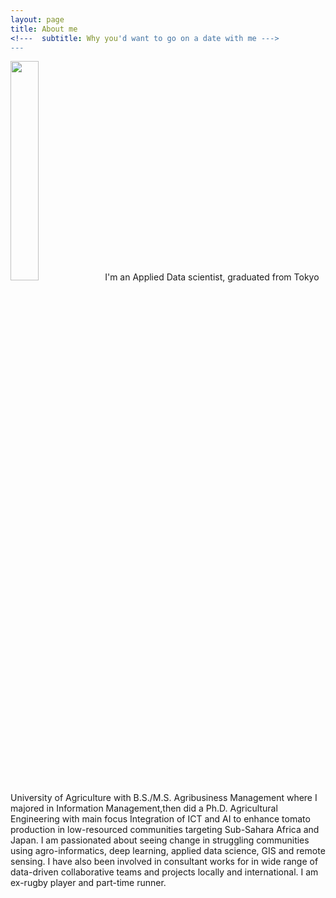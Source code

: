 ```yaml
---
layout: page
title: About me
<!---  subtitle: Why you'd want to go on a date with me --->
---
```


<div style="float: right"><img src="https://denisdpr.github.io/assets/img/aboutpic.PNG" width="30%"/>I'm an Applied Data scientist, graduated from Tokyo University of Agriculture with B.S./M.S. Agribusiness Management where I majored in Information Management,then did a Ph.D. Agricultural Engineering with main focus Integration of ICT and AI to enhance tomato production in low-resourced communities targeting Sub-Sahara Africa and Japan. I am passionated about seeing change in struggling communities using agro-informatics, deep learning, applied data science, GIS and remote sensing. 
I have also been involved in consultant works for in wide range of data-driven collaborative teams and projects locally and international. 
I am ex-rugby player and part-time runner. </div>

